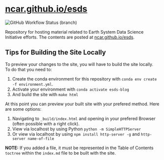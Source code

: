 # [ncar.github.io/esds](https://ncar.github.io/esds/)

![GitHub Workflow Status (branch)](https://img.shields.io/github/workflow/status/NCAR/esds/deploy-website/main?logo=github&style=for-the-badge)

Repository for hosting material related to Earth System Data Science Initiative efforts. The contents are posted at [ncar.github.io/esds](https://ncar.github.io/esds/).

## Tips for Building the Site Locally

To preview your changes to the site, you will have to build the site locally.
To do that you need to:
1. Create the conda environment for this repository with `conda env create -f environment.yml`.
2. Activate your environment with `conda activate esds-blog`
3. And build the site with `make html`

At this point you can preview your built site with your prefered method. Here are some options:
1. Navigating to `_build/index.html` and opening in your prefered Browser (often possible with a right click).
2. View via localhost by using Python `python -m SimpleHTTPServer`
3. Or view via localhost by using `npm install http-server -g` and `http-server name-of-file`

**NOTE:** If you added a file, it must be represented in the Table of Contents `toctree` within the `index.md` file to be built with the site.

